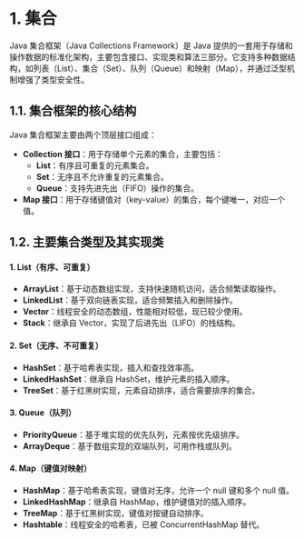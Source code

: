 # 1. 集合

Java 集合框架（Java Collections Framework）是 Java 提供的一套用于存储和操作数据的标准化架构，主要包含接口、实现类和算法三部分。它支持多种数据结构，如列表（List）、集合（Set）、队列（Queue）和映射（Map），并通过泛型机制增强了类型安全性。

## 1.1. 集合框架的核心结构

Java 集合框架主要由两个顶层接口组成：

- **Collection 接口**：用于存储单个元素的集合，主要包括：
    - **List**：有序且可重复的元素集合。
    - **Set**：无序且不允许重复的元素集合。
    - **Queue**：支持先进先出（FIFO）操作的集合。
- **Map 接口**：用于存储键值对（key-value）的集合，每个键唯一，对应一个值。

## 1.2. 主要集合类型及其实现类

#### 1. List（有序、可重复）

- **ArrayList**：基于动态数组实现，支持快速随机访问，适合频繁读取操作。
- **LinkedList**：基于双向链表实现，适合频繁插入和删除操作。
- **Vector**：线程安全的动态数组，性能相对较低，现已较少使用。
- **Stack**：继承自 Vector，实现了后进先出（LIFO）的栈结构。

#### 2. Set（无序、不可重复）

- **HashSet**：基于哈希表实现，插入和查找效率高。
- **LinkedHashSet**：继承自 HashSet，维护元素的插入顺序。
- **TreeSet**：基于红黑树实现，元素自动排序，适合需要排序的集合。

#### 3. Queue（队列）

- **PriorityQueue**：基于堆实现的优先队列，元素按优先级排序。
- **ArrayDeque**：基于数组实现的双端队列，可用作栈或队列。

#### 4. Map（键值对映射）

- **HashMap**：基于哈希表实现，键值对无序，允许一个 null 键和多个 null 值。
- **LinkedHashMap**：继承自 HashMap，维护键值对的插入顺序。
- **TreeMap**：基于红黑树实现，键值对按键自动排序。
- **Hashtable**：线程安全的哈希表，已被 ConcurrentHashMap 替代。